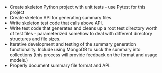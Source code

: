 - Create skeleton Python project with unit tests - use Pytest for this project
- Create skeleton API for generating summary files.
- Write skeleton test code that calls above API.
- Write test code that generates and cleans up a root test directory worth of
  test files - parameterized somehow to deal with different directory structures
  and file sizes.
- Iterative development and testing of the summary generation functionality.
  Include using MongoDB to suck the summary into collections (this process
  will provide feedback on the format and usage models.)
- Properly document summary file format and API.
